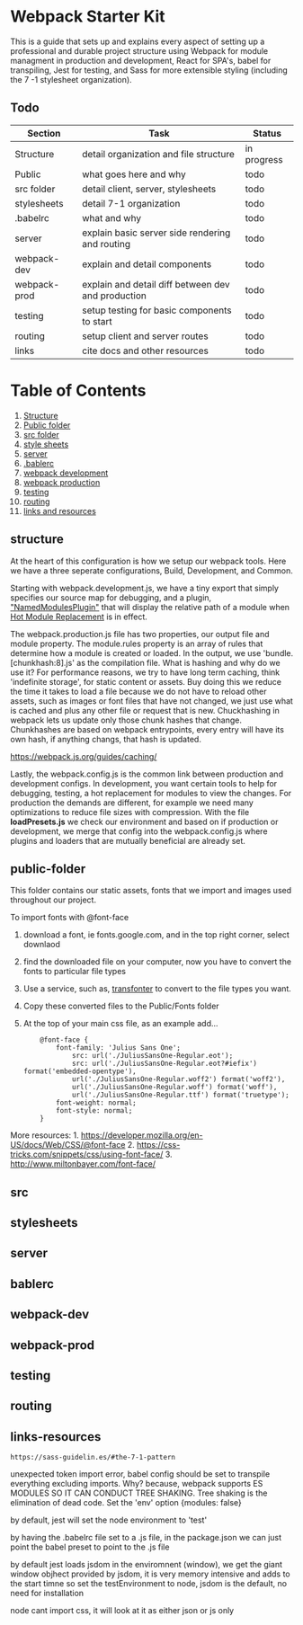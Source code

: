# Webpack Starter Kit

This is a guide that sets up and explains every aspect of setting up a professional and durable project structure using Webpack for module managment in production and development, React for SPA's, babel for transpiling, Jest for testing, and Sass for more extensible styling (including the 7 -1 stylesheet organization).

## Todo

| Section     | Task    | Status |
|-------------|---------|--------|
| Structure   | detail organization and file structure | in progress |
| Public      | what goes here and why | todo |
| src folder  | detail client, server, stylesheets | todo |
| stylesheets | detail 7-1 organization | todo |
| .babelrc    | what and why | todo |
| server      | explain basic server side rendering and routing | todo |
| webpack-dev | explain and detail components | todo |
| webpack-prod| explain and detail diff between dev and production | todo |
| testing     | setup testing for basic components to start | todo |
| routing     | setup client and server routes | todo |
| links       | cite docs and other resources | todo |


# Table of Contents

1. [Structure](#structure)
2. [Public folder](#public-folder)
3. [src folder](#src)
4. [style sheets](#stylesheets)
5. [server](#server)
6. [.bablerc](#bablerc)
7. [webpack development](#webpack-dev)
8. [webpack production](#webpack-prod)
9. [testing](#testing)
10. [routing](#routing)
11. [links and resources](#links-resources)





## structure

At the heart of this configuration is how we setup our webpack tools. Here we have a three seperate configurations, Build, Development, and Common. 

Starting with webpack.development.js, we have a tiny export that simply specifies our source map for debugging, and a plugin, ["NamedModulesPlugin"](https://webpack.js.org/plugins/named-modules-plugin/) that will display the relative path of a module when [Hot Module Replacement](https://webpack.js.org/guides/hot-module-replacement/) is in effect.

The webpack.production.js file has two properties, our output file and module property. The module.rules property is an array of rules that determine how a module is created or loaded. In the output, we use 'bundle.[chunkhash:8].js' as the compilation file. What is hashing and why do we use it? For performance reasons, we try to have long term caching, think 'indefinite storage', for static content or assets. Buy doing this we reduce the time it takes to load a file because we do not have to reload other assets, such as images or font files that have not changed, we just use what is cached and plus any other file or request that is new. Chuckhashing in webpack lets us update only those chunk hashes that change. Chunkhashes are based on webpack entrypoints, every entry will have its own hash, if anything changs, that hash is updated.

https://webpack.js.org/guides/caching/

Lastly, the webpack.config.js is the common link between production and development configs. In development, you want certain tools to help for debugging, testing, a hot replacement for modules to view the changes. For production the demands are different, for example we need many optimizations to reduce file sizes with compression. With the file __loadPresets.js__ we check our environment and based on if production or development, we merge that config into the webpack.config.js where plugins and loaders that are mutually beneficial are already set. 

## public-folder

This folder contains our static assets, fonts that we import and images used throughout our project. 

To import fonts with @font-face

1. download a font, ie fonts.google.com, and in the top right corner, select downlaod
2. find the downloaded file on your computer, now you have to convert the fonts
    to particular file types
3. Use a service, such as, [transfonter](https://transfonter.org/) to convert to the file types
    you want.
4. Copy these converted files to the Public/Fonts folder
5. At the top of your main css file, as an example add...

    ```
        @font-face {
            font-family: 'Julius Sans One';
                src: url('./JuliusSansOne-Regular.eot');
                src: url('./JuliusSansOne-Regular.eot?#iefix') format('embedded-opentype'),
                url('./JuliusSansOne-Regular.woff2') format('woff2'),
                url('./JuliusSansOne-Regular.woff') format('woff'),
                url('./JuliusSansOne-Regular.ttf') format('truetype');
            font-weight: normal;
            font-style: normal;
        }
    ```
More resources:
    1. https://developer.mozilla.org/en-US/docs/Web/CSS/@font-face
    2. https://css-tricks.com/snippets/css/using-font-face/
    3. http://www.miltonbayer.com/font-face/

## src

## stylesheets

## server

## bablerc

## webpack-dev

## webpack-prod

## testing

## routing

## links-resources
    
    https://sass-guidelin.es/#the-7-1-pattern

unexpected token import error, babel config should be set to transpile everything 
excluding imports. Why? because, webpack supports ES MODULES SO IT CAN CONDUCT TREE SHAKING. Tree 
shaking is the elimination of dead code. Set the 'env' option {modules: false}

by default, jest will set the node environment to 'test'

by having the .babelrc file set to a .js file, in the package.json we can just 
point the babel preset to point to the .js file

by default jest loads jsdom in the enviromnent (window), we get the giant window objhect
provided by jsdom, it is very memory intensive and adds to the start timne
so set the testEnvironment to node, jsdom is the default, no need for installation


node cant import css, it will look at it as either json or js only
